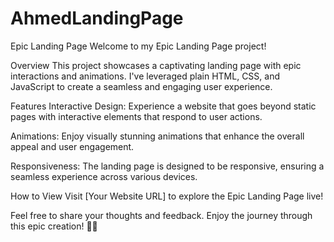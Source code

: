 # AhmedLandingPage

Epic Landing Page Welcome to my Epic Landing Page project!

Overview This project showcases a captivating landing page with epic interactions and animations. I've leveraged plain HTML, CSS, and JavaScript to create a seamless and engaging user experience.

Features Interactive Design: Experience a website that goes beyond static pages with interactive elements that respond to user actions.

Animations: Enjoy visually stunning animations that enhance the overall appeal and user engagement.

Responsiveness: The landing page is designed to be responsive, ensuring a seamless experience across various devices.

How to View Visit [Your Website URL] to explore the Epic Landing Page live!

Feel free to share your thoughts and feedback. Enjoy the journey through this epic creation! 🚀✨
